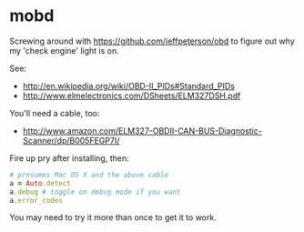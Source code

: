 mobd
====

Screwing around with https://github.com/jeffpeterson/obd to 
figure out why my 'check engine' light is on.

See:
- http://en.wikipedia.org/wiki/OBD-II_PIDs#Standard_PIDs
- http://www.elmelectronics.com/DSheets/ELM327DSH.pdf

You'll need a cable, too: 
- http://www.amazon.com/ELM327-OBDII-CAN-BUS-Diagnostic-Scanner/dp/B005FEGP7I/

Fire up pry after installing, then:

```ruby
# presumes Mac OS X and the above cable
a = Auto.detect
a.debug # toggle on debug mode if you want
a.error_codes
```

You may need to try it more than once to get it to work.

